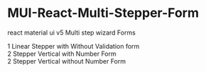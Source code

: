 # MUI-React-Multi-Stepper-Form
react material ui v5 Multi step wizard Forms

 1 Linear Stepper with Without Validation form <br>
 2 Stepper Vertical with Number Form <br>
 2 Stepper Vertical without Number Form <br>
 
